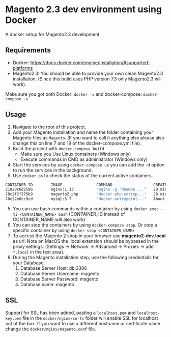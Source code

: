 # Magento 2.3 dev environment using Docker

A docker setup for Magento2.3 development.

## Requirements

- Docker: <https://docs.docker.com/engine/installation/#supported-platforms>
- Magento2.3: You should be able to provide your own clean Magento2.3 installation. (Since this build uses PHP version 7.3 only Magento2.3 will work).

Make sure you got both Docker: `docker -v` and docker-compose: `docker-compose -v`

## Usage

1. Navigate to the root of this project.
2. Add your Magento installation and name the folder containing your Magento files as `Magento`. (If you want to call it anything else please also change this on line 7 and 19 of the docker-compose.yml file).
3. Build the project with `docker-compose build`
   - Make sure you Use Linux containers (Windows only)
   - Execute commands in CMD as administrator (Windows only)
4. Start the services by using `docker-compose up` you can add the -d option to run the services in the background.
5. Use `docker ps` to check the status of the current active containers.

```bash
CONTAINER ID        IMAGE               COMMAND                  CREATED             STATUS              PORTS                    NAMES
21028c6d2596        nginx:1.13          "nginx -g 'daemon ..."   28 minutes ago      Up 4 seconds        0.0.0.0:80->80/tcp       magento2_web_1
28c2f2f275b9        magento2_php        "docker-php-entryp..."   28 minutes ago      Up 5 seconds        9000/tcp                 magento2_php_1
70c22e0cc9cd        mysql:5.7           "docker-entrypoint..."   About an hour ago   Up 6 seconds        0.0.0.0:3306->3306/tcp   magento2_db_1
```

5. You can use bash commands within a container by using `docker exec -ti <CONTAINER_NAME> bash` (CONTAINER_ID instead of CONTAINER_NAME will also work)
6. You can stop the containers by using `docker-compose stop`. Or stop a specific container by using `docker stop <CONTAINER_NAME>`
7. To access the Magento 2 shop in your browser use **magento2-dev.local** as url. Note on MacOS the .local extension should be bypassed in the proxy settings. (Settings -> Network -> Advanced -> Proxies -> add `*.local` in the text area).
8. During the Magento installation step, use the following credentials for your Database:
   1. Database Server Host: db:3306
   2. Database Server Username: magento
   3. Database Server Password: magento
   4. Database name: magento

## SSL

Support for SSL has been added, pasting a `localhost.pem` and `localhost-key.pem` file in
the `docker/nginx/certs` folder will enable SSL for localhost out of the box. If you want to
use a different hostname or certificate name change the `docker/nginx/magento.conf` file.
